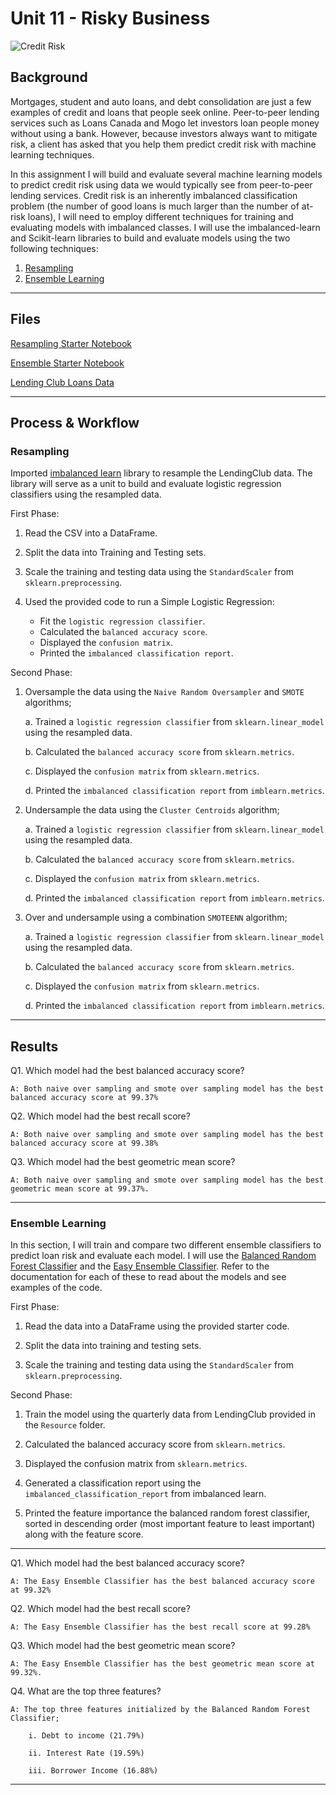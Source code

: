 # Unit 11 - Risky Business
 
![Credit Risk](Images/credit-risk.jpg)

## Background

Mortgages, student and auto loans, and debt consolidation are just a few examples of credit and loans that people seek online. Peer-to-peer lending services such as Loans Canada and Mogo let investors loan people money without using a bank. However, because investors always want to mitigate risk, a client has asked that you help them predict credit risk with machine learning techniques.

In this assignment I will build and evaluate several machine learning models to predict credit risk using data we would typically see from peer-to-peer lending services. Credit risk is an inherently imbalanced classification problem (the number of good loans is much larger than the number of at-risk loans), I will need to employ different techniques for training and evaluating models with imbalanced classes. I will use the imbalanced-learn and Scikit-learn libraries to build and evaluate models using the two following techniques:

1. [Resampling](#Resampling)
2. [Ensemble Learning](#Ensemble-Learning)

- - -

## Files

[Resampling Starter Notebook](credit_risk_resampling.ipynb)

[Ensemble Starter Notebook](credit_risk_ensemble.ipynb)

[Lending Club Loans Data](Resources/LoanStats_2019Q1.csv.zip)

- - -

## Process & Workflow

### Resampling

Imported [imbalanced learn](https://imbalanced-learn.readthedocs.io) library to resample the LendingClub data. The library will serve as a unit to build and evaluate logistic regression classifiers using the resampled data.

First Phase:

1. Read the CSV into a DataFrame.

2. Split the data into Training and Testing sets.

3. Scale the training and testing data using the `StandardScaler` from `sklearn.preprocessing`.

4. Used the provided code to run a Simple Logistic Regression:
    * Fit the `logistic regression classifier`.
    * Calculated the `balanced accuracy score`.
    * Displayed the `confusion matrix`.
    * Printed the `imbalanced classification report`.

Second Phase:

1. Oversample the data using the `Naive Random Oversampler` and `SMOTE` algorithms;

    a. Trained a `logistic regression classifier` from `sklearn.linear_model` using the resampled data.

    b. Calculated the `balanced accuracy score` from `sklearn.metrics`.

    c. Displayed the `confusion matrix` from `sklearn.metrics`.

    d. Printed the `imbalanced classification report` from `imblearn.metrics`.

2. Undersample the data using the `Cluster Centroids` algorithm;

    a. Trained a `logistic regression classifier` from `sklearn.linear_model` using the resampled data.

    b. Calculated the `balanced accuracy score` from `sklearn.metrics`.

    c. Displayed the `confusion matrix` from `sklearn.metrics`.

    d. Printed the `imbalanced classification report` from `imblearn.metrics`.

3. Over and undersample using a combination `SMOTEENN` algorithm;

    a. Trained a `logistic regression classifier` from `sklearn.linear_model` using the resampled data.

    b. Calculated the `balanced accuracy score` from `sklearn.metrics`.

    c. Displayed the `confusion matrix` from `sklearn.metrics`.

    d. Printed the `imbalanced classification report` from `imblearn.metrics`.

---

## Results

Q1. Which model had the best balanced accuracy score?

    A: Both naive over sampling and smote over sampling model has the best balanced accuracy score at 99.37% 

Q2. Which model had the best recall score?

    A: Both naive over sampling and smote over sampling model has the best balanced accuracy score at 99.38% 

Q3. Which model had the best geometric mean score?

    A: Both naive over sampling and smote over sampling model has the best geometric mean score at 99.37%.

---
### Ensemble Learning

In this section, I will train and compare two different ensemble classifiers to predict loan risk and evaluate each model. I will use the [Balanced Random Forest Classifier](https://imbalanced-learn.org/stable/references/generated/imblearn.ensemble.BalancedRandomForestClassifier.html) and the [Easy Ensemble Classifier](https://imbalanced-learn.org/stable/references/generated/imblearn.ensemble.EasyEnsembleClassifier.html). Refer to the documentation for each of these to read about the models and see examples of the code.

First Phase:

1. Read the data into a DataFrame using the provided starter code.

2. Split the data into training and testing sets.

3. Scale the training and testing data using the `StandardScaler` from `sklearn.preprocessing`.


Second Phase:

1. Train the model using the quarterly data from LendingClub provided in the `Resource` folder.

2. Calculated the balanced accuracy score from `sklearn.metrics`.

3. Displayed the confusion matrix from `sklearn.metrics`.

4. Generated a classification report using the `imbalanced_classification_report` from imbalanced learn.

5. Printed the feature importance the balanced random forest classifier, sorted in descending order (most important feature to least important) along with the feature score.


---

Q1. Which model had the best balanced accuracy score?

    A: The Easy Ensemble Classifier has the best balanced accuracy score at 99.32% 

Q2. Which model had the best recall score?

    A: The Easy Ensemble Classifier has the best recall score at 99.28%

Q3. Which model had the best geometric mean score?

    A: The Easy Ensemble Classifier has the best geometric mean score at 99.32%.

Q4. What are the top three features?


    A: The top three features initialized by the Balanced Random Forest Classifier;
    
        i. Debt to income (21.79%)
   
        ii. Interest Rate (19.59%)

        iii. Borrower Income (16.88%)

---



